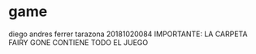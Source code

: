 # game
diego andres ferrer tarazona 20181020084
IMPORTANTE: LA CARPETA FAIRY GONE CONTIENE TODO EL JUEGO 
